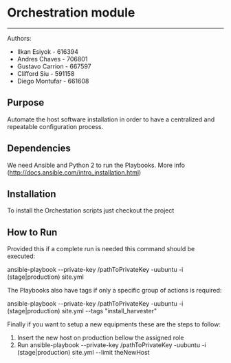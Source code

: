 Orchestration module
===================

- - - - 

Authors:

* Ilkan Esiyok - 616394
* Andres Chaves - 706801
* Gustavo Carrion - 667597
* Clifford Siu - 591158
* Diego Montufar - 661608

## Purpose

Automate the host software installation in order to have a centralized and repeatable configuration process.

## Dependencies

We need Ansible and Python 2 to run the Playbooks. More info (http://docs.ansible.com/intro_installation.html)
 
## Installation

To install the Orchestation scripts just checkout the project

## How to Run
Provided this if a complete run is needed this command should be executed:

ansible-playbook --private-key /pathToPrivateKey -uubuntu -i (stage|production) site.yml

The Playbooks also have tags if only a specific group of actions is required:

ansible-playbook --private-key /pathToPrivateKey -uubuntu -i (stage|production) site.yml  --tags "install_harvester"

Finally if you want to setup a new equipments these are the steps to follow:

   1. Insert the new host on production bellow the assigned role
   2. Run ansible-playbook --private-key /pathToPrivateKey -uubuntu -i (stage|production) site.yml  --limit theNewHost

